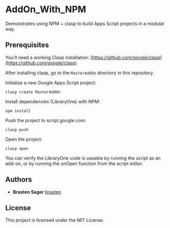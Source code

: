 # AddOn_With_NPM

Demonstrates using NPM + clasp to build Apps Script projects in a modular way.

## Prerequisites

You'll need a working Clasp installation: [https://github.com/google/clasp](https://github.com/google/clasp)

After installing clasp, go to the `MasterAddOn` directory in this repository.

Initialize a new Google Apps Script project:

```
clasp create MasterAddOn
```

Install dependencies (LibraryOne) with NPM:

```
npm install
```

Push the project to script.google.com:

```
clasp push
```

Open the project:

```
clasp open
```

You can verify the LibraryOne code is useable by running the script as an add-on, or by running the onOpen function from the script editor.

## Authors

* **Brasten Sager** [brasten](https://github.com/brasten)

## License

This project is licensed under the MIT License.

